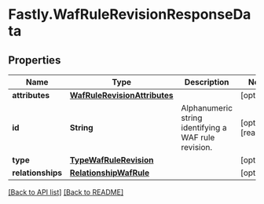 # Fastly.WafRuleRevisionResponseData

## Properties

Name | Type | Description | Notes
------------ | ------------- | ------------- | -------------
**attributes** | [**WafRuleRevisionAttributes**](WafRuleRevisionAttributes.md) |  | [optional] 
**id** | **String** | Alphanumeric string identifying a WAF rule revision. | [optional] [readonly] 
**type** | [**TypeWafRuleRevision**](TypeWafRuleRevision.md) |  | [optional] 
**relationships** | [**RelationshipWafRule**](RelationshipWafRule.md) |  | [optional] 



[[Back to API list]](../../README.md#endpoints) [[Back to README]](../../README.md)
